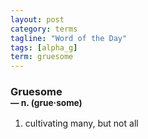 ```yaml
---
layout: post
category: terms
tagline: "Word of the Day"
tags: [alpha_g]
term: gruesome
---
```


<h3>Gruesome<br/> <small>&mdash; n. (grue<span>&middot;</span>some)</small></h3>
<p><ol><li>cultivating many, but not all</li>
</ol></p>
